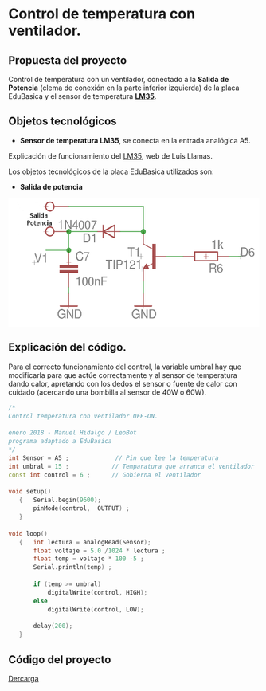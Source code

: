# Control de temperatura con ventilador.

## Propuesta del proyecto
Control de temperatura con un ventilador, conectado a la **Salida de Potencia** (clema de conexión en la parte inferior izquierda) de la placa EduBasica y el sensor de temperatura **[LM35](https://www.luisllamas.es/medir-temperatura-con-arduino-y-sensor-lm35/)**.

## Objetos tecnológicos
- **Sensor de temperatura LM35**, se conecta en la entrada analógica A5.

Explicación de funcionamiento del [LM35](https://www.luisllamas.es/medir-temperatura-con-arduino-y-sensor-lm35/), web de Luis Llamas.

Los objetos tecnológicos de la placa EduBasica utilizados son:
- **Salida de potencia**

<a href="" target="_blank"><img width="547" height="258" border="0" align="center" src="https://github.com/leobotmanuel/ProgramandoObjetosTecnologicos/blob/master/software/arduino/proyectos/img/SalidaPotencia01.png"/></a>

## Explicación del código.
Para el correcto funcionamiento del control, la variable umbral hay que modificarla para que actúe correctamente y al sensor de temperatura dando calor, apretando con los dedos el sensor o fuente de calor con cuidado (acercando una bombilla al sensor de 40W o 60W).

```cpp
/*
Control temperatura con ventilador OFF-ON.

enero 2018 - Manuel Hidalgo / LeoBot
programa adaptado a EduBasica
*/
int Sensor = A5 ;             // Pin que lee la temperatura
int umbral = 15 ;            // Temparatura que arranca el ventilador
const int control = 6 ;      // Gobierna el ventilador

void setup()
   {   Serial.begin(9600);
       pinMode(control,  OUTPUT) ;
   }

void loop()
   {   int lectura = analogRead(Sensor);
       float voltaje = 5.0 /1024 * lectura ;    
       float temp = voltaje * 100 -5 ;
       Serial.println(temp) ;

       if (temp >= umbral)
           digitalWrite(control, HIGH);
       else
           digitalWrite(control, LOW);

       delay(200);
   }
```

## Código del proyecto
[Dercarga](https://github.com/leobotmanuel/ProgramandoObjetosTecnologicos/blob/master/software/arduino/proyectos/proy04_controlTempVentilador.zip)
